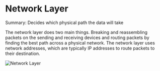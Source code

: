 # **Network Layer**

Summary: Decides which physical path the data will take

The network layer does two main things. Breaking and reassembling packets on the sending and receiving devices and routing packets by finding the best path across a physical network. The network layer uses network addresses, which are typically IP addresses to route packets to their destination.

![Network Layer](https://www.freecodecamp.org/news/content/images/2021/09/Network-Layer-1.png)
